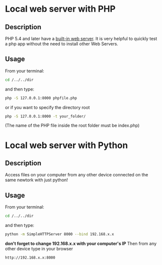 # Local web server with PHP

## Description

PHP 5.4 and later have a [built-in web server](http://www.php.net/manual/en/features.commandline.webserver.php).
It is very helpful to quickly test a php app without the need to install other Web Servers.

## Usage
From your terminal:
```bash
cd /../../dir
```
and then type:
```bash
php -S 127.0.0.1:8000 phpfile.php
```
or if you want to specify the directory root
```bash
php -S 127.0.0.1:8000 -t your_folder/
```
(The name of the PHP file inside the root folder must be index.php)

# Local web server with Python

## Description

Access files on your computer from any other device connected on the same newtork with just python!

## Usage
From your terminal:
```bash
cd /../../dir
```
and then type:
```bash
python -m SimpleHTTPServer 8000 --bind 192.168.x.x
```
<b>don't forget to change 192.168.x.x with your computer's IP</b>
Then from any other device type in your browser
```
http://192.168.x.x:8000
```
